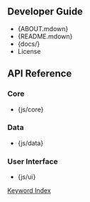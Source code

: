 <!-- setting special stuff for use in a frameset -->
<base target="content">
<link rel="stylesheet" type="text/css" href="contents.css">

<!-- markdown-based, put anything you want -->
<!-- replace {path} to match your project -->
<!-- works with joDoc autolink, so can manually ->
<!-- put keywords from docs directly here, like
<!-- "License" below  -->
Developer Guide
---------------

- {ABOUT.mdown}
- {README.mdown}
- {docs/}
- License

API Reference
-------------

### Core
- {js/core}

### Data
- {js/data}

### User Interface
- {js/ui}

[Keyword Index](./_index.html)
